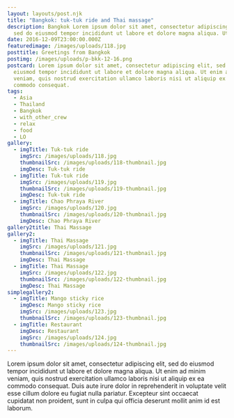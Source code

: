 ```yaml
---
layout: layouts/post.njk
title: "Bangkok: tuk-tuk ride and Thai massage"
description: Bangkok Lorem ipsum dolor sit amet, consectetur adipiscing elit,
  sed do eiusmod tempor incididunt ut labore et dolore magna aliqua. Ut enim ad
date: 2016-12-09T23:00:00.000Z
featuredimage: /images/uploads/118.jpg
posttitle: Greetings from Bangkok
postimg: /images/uploads/p-bkk-12-16.png
postcard: Lorem ipsum dolor sit amet, consectetur adipiscing elit, sed do
  eiusmod tempor incididunt ut labore et dolore magna aliqua. Ut enim ad minim
  veniam, quis nostrud exercitation ullamco laboris nisi ut aliquip ex ea
  commodo consequat.
tags:
  - Asia
  - Thailand
  - Bangkok
  - with_other_crew
  - relax
  - food
  - LO
gallery:
  - imgTitle: Tuk-tuk ride
    imgSrc: /images/uploads/118.jpg
    thumbnailSrc: /images/uploads/118-thumbnail.jpg
    imgDesc: Tuk-tuk ride
  - imgTitle: Tuk-tuk ride
    imgSrc: /images/uploads/119.jpg
    thumbnailSrc: /images/uploads/119-thumbnail.jpg
    imgDesc: Tuk-tuk ride
  - imgTitle: Chao Phraya River
    imgSrc: /images/uploads/120.jpg
    thumbnailSrc: /images/uploads/120-thumbnail.jpg
    imgDesc: Chao Phraya River
gallery2title: Thai Massage
gallery2:
  - imgTitle: Thai Massage
    imgSrc: /images/uploads/121.jpg
    thumbnailSrc: /images/uploads/121-thumbnail.jpg
    imgDesc: Thai Massage
  - imgTitle: Thai Massage
    imgSrc: /images/uploads/122.jpg
    thumbnailSrc: /images/uploads/122-thumbnail.jpg
    imgDesc: Thai Massage
simplegallery2:
  - imgTitle: Mango sticky rice
    imgDesc: Mango sticky rice
    imgSrc: /images/uploads/123.jpg
    thumbnailSrc: /images/uploads/123-thumbnail.jpg
  - imgTitle: Restaurant
    imgDesc: Restaurant
    imgSrc: /images/uploads/124.jpg
    thumbnailSrc: /images/uploads/124-thumbnail.jpg
---
```

<!--StartFragment-->

Lorem ipsum dolor sit amet, consectetur adipiscing elit, sed do eiusmod tempor incididunt ut labore et dolore magna aliqua. Ut enim ad minim veniam, quis nostrud exercitation ullamco laboris nisi ut aliquip ex ea commodo consequat. Duis aute irure dolor in reprehenderit in voluptate velit esse cillum dolore eu fugiat nulla pariatur. Excepteur sint occaecat cupidatat non proident, sunt in culpa qui officia deserunt mollit anim id est laborum.

<!--EndFragment-->